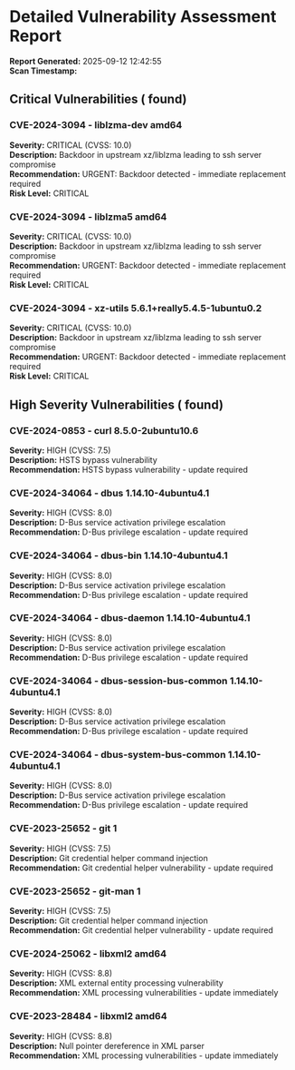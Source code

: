 # Detailed Vulnerability Assessment Report

**Report Generated:** 2025-09-12 12:42:55  
**Scan Timestamp:** 

## Critical Vulnerabilities ( found)

### CVE-2024-3094 - liblzma-dev amd64
**Severity:** CRITICAL (CVSS: 10.0)  
**Description:** Backdoor in upstream xz/liblzma leading to ssh server compromise  
**Recommendation:** URGENT: Backdoor detected - immediate replacement required  
**Risk Level:** CRITICAL

### CVE-2024-3094 - liblzma5 amd64
**Severity:** CRITICAL (CVSS: 10.0)  
**Description:** Backdoor in upstream xz/liblzma leading to ssh server compromise  
**Recommendation:** URGENT: Backdoor detected - immediate replacement required  
**Risk Level:** CRITICAL

### CVE-2024-3094 - xz-utils 5.6.1+really5.4.5-1ubuntu0.2
**Severity:** CRITICAL (CVSS: 10.0)  
**Description:** Backdoor in upstream xz/liblzma leading to ssh server compromise  
**Recommendation:** URGENT: Backdoor detected - immediate replacement required  
**Risk Level:** CRITICAL


## High Severity Vulnerabilities ( found)

### CVE-2024-0853 - curl 8.5.0-2ubuntu10.6
**Severity:** HIGH (CVSS: 7.5)  
**Description:** HSTS bypass vulnerability  
**Recommendation:** HSTS bypass vulnerability - update required

### CVE-2024-34064 - dbus 1.14.10-4ubuntu4.1
**Severity:** HIGH (CVSS: 8.0)  
**Description:** D-Bus service activation privilege escalation  
**Recommendation:** D-Bus privilege escalation - update required

### CVE-2024-34064 - dbus-bin 1.14.10-4ubuntu4.1
**Severity:** HIGH (CVSS: 8.0)  
**Description:** D-Bus service activation privilege escalation  
**Recommendation:** D-Bus privilege escalation - update required

### CVE-2024-34064 - dbus-daemon 1.14.10-4ubuntu4.1
**Severity:** HIGH (CVSS: 8.0)  
**Description:** D-Bus service activation privilege escalation  
**Recommendation:** D-Bus privilege escalation - update required

### CVE-2024-34064 - dbus-session-bus-common 1.14.10-4ubuntu4.1
**Severity:** HIGH (CVSS: 8.0)  
**Description:** D-Bus service activation privilege escalation  
**Recommendation:** D-Bus privilege escalation - update required

### CVE-2024-34064 - dbus-system-bus-common 1.14.10-4ubuntu4.1
**Severity:** HIGH (CVSS: 8.0)  
**Description:** D-Bus service activation privilege escalation  
**Recommendation:** D-Bus privilege escalation - update required

### CVE-2023-25652 - git 1
**Severity:** HIGH (CVSS: 7.5)  
**Description:** Git credential helper command injection  
**Recommendation:** Git credential helper vulnerability - update required

### CVE-2023-25652 - git-man 1
**Severity:** HIGH (CVSS: 7.5)  
**Description:** Git credential helper command injection  
**Recommendation:** Git credential helper vulnerability - update required

### CVE-2024-25062 - libxml2 amd64
**Severity:** HIGH (CVSS: 8.8)  
**Description:** XML external entity processing vulnerability  
**Recommendation:** XML processing vulnerabilities - update immediately

### CVE-2023-28484 - libxml2 amd64
**Severity:** HIGH (CVSS: 8.8)  
**Description:** Null pointer dereference in XML parser  
**Recommendation:** XML processing vulnerabilities - update immediately

